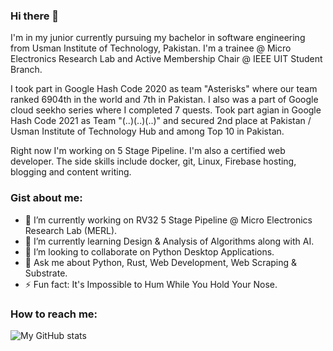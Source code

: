 ### Hi there 👋

I'm in my junior currently pursuing my bachelor in software engineering from Usman Institute of Technology, Pakistan. I'm a trainee @ Micro Electronics Research Lab and Active Membership Chair @ IEEE UIT Student Branch.

I took part in Google Hash Code 2020 as team "Asterisks" where our team ranked 6904th in the world and 7th in Pakistan. I also was a part of Google cloud seekho series where I completed 7 quests. Took part agian in Google Hash Code 2021 as Team "(..)(..)(..)" and secured 2nd place at Pakistan / Usman Institute of Technology Hub and among Top 10 in Pakistan. 

Right now I'm working on 5 Stage Pipeline. I'm also a certified web developer. The side skills include docker, git, Linux, Firebase hosting, blogging and content writing. 

### Gist about me:

- 🔭 I’m currently working on RV32 5 Stage Pipeline @ Micro Electronics Research Lab (MERL).
- 🌱 I’m currently learning Design & Analysis of Algorithms along with AI.
- 👯 I’m looking to collaborate on Python Desktop Applications.
- 💬 Ask me about Python, Rust, Web Development, Web Scraping & Substrate.
- ⚡ Fun fact: It's Impossible to Hum While You Hold Your Nose.

### How to reach me: 

![My GitHub stats](https://github-readme-stats.vercel.app/api?username=Agha-Muqarib&show_icons=true&theme=radical)
